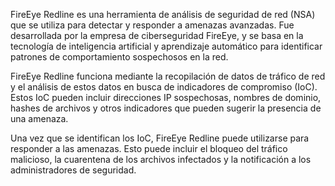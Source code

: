 FireEye Redline es una herramienta de análisis de seguridad de red (NSA) que se utiliza para detectar y responder a amenazas avanzadas. Fue desarrollada por la empresa de ciberseguridad FireEye, y se basa en la tecnología de inteligencia artificial y aprendizaje automático para identificar patrones de comportamiento sospechosos en la red.

FireEye Redline funciona mediante la recopilación de datos de tráfico de red y el análisis de estos datos en busca de indicadores de compromiso (IoC). Estos IoC pueden incluir direcciones IP sospechosas, nombres de dominio, hashes de archivos y otros indicadores que pueden sugerir la presencia de una amenaza.

Una vez que se identifican los IoC, FireEye Redline puede utilizarse para responder a las amenazas. Esto puede incluir el bloqueo del tráfico malicioso, la cuarentena de los archivos infectados y la notificación a los administradores de seguridad.